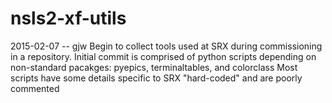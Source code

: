 # nsls2-xf-utils
2015-02-07 -- gjw
Begin to collect tools used at SRX during commissioning in a repository.
Initial commit is comprised of python scripts depending on non-standard pacakges:  pyepics, terminaltables, and colorclass
Most scripts have some details specific to SRX "hard-coded" and are poorly commented

